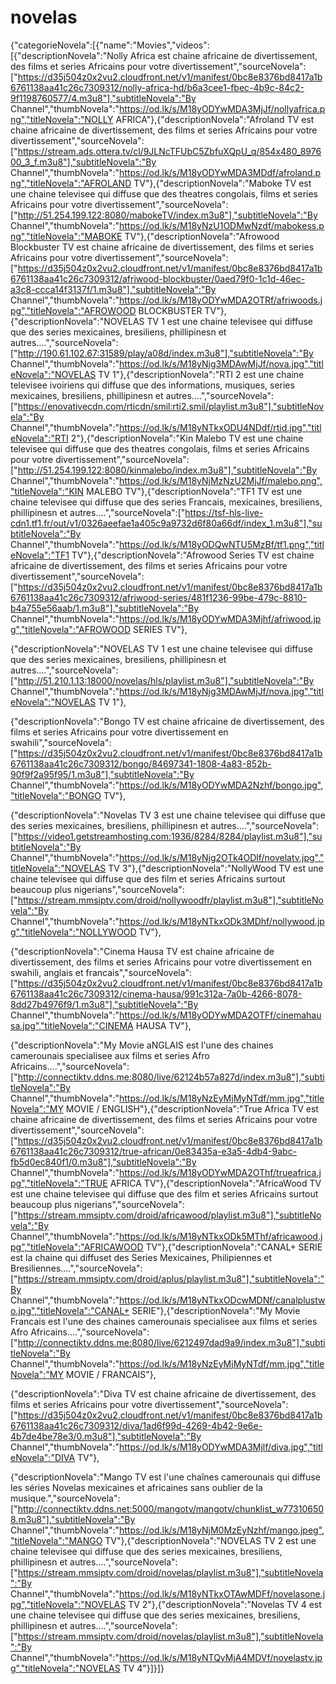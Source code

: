 # novelas
{"categorieNovela":[{"name":"Movies","videos":[{"descriptionNovela":"Nolly Africa est chaine africaine de divertissement, des films et series Africains pour votre divertissement","sourceNovela":["https://d35j504z0x2vu2.cloudfront.net/v1/manifest/0bc8e8376bd8417a1b6761138aa41c26c7309312/nolly-africa-hd/b6a3cee1-fbec-4b9c-84c2-9f1198760577/4.m3u8"],"subtitleNovela":"By Channel","thumbNovela":"https://od.lk/s/M18yODYwMDA3MjJf/nollyafrica.png","titleNovela":"NOLLY AFRICA"},{"descriptionNovela":"Afroland TV est chaine africaine de divertissement, des films et series Africains pour votre divertissement","sourceNovela":["https://stream.ads.ottera.tv/cl/9JLNcTFUbC5ZbfuXQpU_q/854x480_897600_3_f.m3u8"],"subtitleNovela":"By Channel","thumbNovela":"https://od.lk/s/M18yODYwMDA3MDdf/afroland.png","titleNovela":"AFROLAND TV"},{"descriptionNovela":"Maboke TV est une chaine televisee qui diffuse que des theatres congolais, films et series Africains pour votre divertissement","sourceNovela":["http://51.254.199.122:8080/mabokeTV/index.m3u8"],"subtitleNovela":"By Channel","thumbNovela":"https://od.lk/s/M18yNzU1ODMwNzdf/mabokess.png","titleNovela":"MABOKE TV"},{"descriptionNovela":"Afrowood Blockbuster TV est chaine africaine de divertissement, des films et series Africains pour votre divertissement","sourceNovela":["https://d35j504z0x2vu2.cloudfront.net/v1/manifest/0bc8e8376bd8417a1b6761138aa41c26c7309312/afriwood-blockbuster/0aed79f0-1c1d-46ec-a3c8-ccca14f3137f/1.m3u8"],"subtitleNovela":"By Channel","thumbNovela":"https://od.lk/s/M18yODYwMDA2OTRf/afriwoods.jpg","titleNovela":"AFROWOOD BLOCKBUSTER TV"},{"descriptionNovela":"NOVELAS TV 1 est une chaine televisee qui diffuse que des series mexicaines, bresiliens, phillipinesn et autres....","sourceNovela":["http://190.61.102.67:31589/play/a08d/index.m3u8"],"subtitleNovela":"By Channel","thumbNovela":"https://od.lk/s/M18yNjg3MDAwMjJf/nova.jpg","titleNovela":"NOVELAS TV 1"},{"descriptionNovela":"RTI 2 est une chaine televisee ivoiriens qui diffuse que des informations, musiques, series mexicaines, bresiliens, phillipinesn et autres....","sourceNovela":["https://enovativecdn.com/rticdn/smil:rti2.smil/playlist.m3u8"],"subtitleNovela":"By Channel","thumbNovela":"https://od.lk/s/M18yNTkxODU4NDdf/rtid.jpg","titleNovela":"RTI 2"},{"descriptionNovela":"Kin Malebo TV est une chaine televisee qui diffuse que des theatres congolais, films et series Africains pour votre divertissement","sourceNovela":["http://51.254.199.122:8080/kinmalebo/index.m3u8"],"subtitleNovela":"By Channel","thumbNovela":"https://od.lk/s/M18yNjMzNzU2MjJf/malebo.png","titleNovela":"KIN MALEBO TV"},{"descriptionNovela":"TF1 TV est une chaine televisee qui diffuse que des series Francais, mexicaines, bresiliens, phillipinesn et autres....","sourceNovela":["https://tsf-hls-live-cdn1.tf1.fr/out/v1/0326aeefae1a405c9a9732d6f80a66df/index_1.m3u8"],"subtitleNovela":"By Channel","thumbNovela":"https://od.lk/s/M18yODQwNTU5MzBf/tf1.png","titleNovela":"TF1 TV"},{"descriptionNovela":"Afrowood Series TV est chaine africaine de divertissement, des films et series Africains pour votre divertissement","sourceNovela":["https://d35j504z0x2vu2.cloudfront.net/v1/manifest/0bc8e8376bd8417a1b6761138aa41c26c7309312/afriwood-series/481f1236-99be-479c-8810-b4a755e56aab/1.m3u8"],"subtitleNovela":"By Channel","thumbNovela":"https://od.lk/s/M18yODYwMDA3Mjhf/afriwood.jpg","titleNovela":"AFROWOOD SERIES TV"},

{"descriptionNovela":"NOVELAS TV 1 est une chaine televisee qui diffuse que des series mexicaines, bresiliens, phillipinesn et autres....","sourceNovela":["http://51.210.1.13:18000/novelas/hls/playlist.m3u8"],"subtitleNovela":"By Channel","thumbNovela":"https://od.lk/s/M18yNjg3MDAwMjJf/nova.jpg","titleNovela":"NOVELAS TV 1"},

{"descriptionNovela":"Bongo TV est chaine africaine de divertissement, des films et series Africains pour votre divertissement en swahili","sourceNovela":["https://d35j504z0x2vu2.cloudfront.net/v1/manifest/0bc8e8376bd8417a1b6761138aa41c26c7309312/bongo/84697341-1808-4a83-852b-90f9f2a95f95/1.m3u8"],"subtitleNovela":"By Channel","thumbNovela":"https://od.lk/s/M18yODYwMDA2Nzhf/bongo.jpg","titleNovela":"BONGO TV"},

{"descriptionNovela":"Novelas TV 3  est une chaine televisee qui diffuse que des series mexicaines, bresiliens, phillipinesn et autres....","sourceNovela":["https://video1.getstreamhosting.com:1936/8284/8284/playlist.m3u8"],"subtitleNovela":"By Channel","thumbNovela":"https://od.lk/s/M18yNjg2OTk4ODlf/novelatv.jpg","titleNovela":"NOVELAS TV 3"},{"descriptionNovela":"NollyWood TV est une chaine televisee qui diffuse que des film et series Africains surtout beaucoup plus nigerians","sourceNovela":["https://stream.mmsiptv.com/droid/nollywoodfr/playlist.m3u8"],"subtitleNovela":"By Channel","thumbNovela":"https://od.lk/s/M18yNTkxODk3MDhf/nollywood.jpg","titleNovela":"NOLLYWOOD TV"},

{"descriptionNovela":"Cinema Hausa TV est chaine africaine de divertissement, des films et series Africains pour votre divertissement en swahili, anglais et francais","sourceNovela":["https://d35j504z0x2vu2.cloudfront.net/v1/manifest/0bc8e8376bd8417a1b6761138aa41c26c7309312/cinema-hausa/991c312a-7a0b-4266-8078-8dd27b4976f9/1.m3u8"],"subtitleNovela":"By Channel","thumbNovela":"https://od.lk/s/M18yODYwMDA2OTFf/cinemahausa.jpg","titleNovela":"CINEMA HAUSA TV"},

{"descriptionNovela":"My Movie aNGLAIS est l'une des chaines camerounais specialisee aux films et series Afro Africains....","sourceNovela":["http://connectiktv.ddns.me:8080/live/62124b57a827d/index.m3u8"],"subtitleNovela":"By Channel","thumbNovela":"https://od.lk/s/M18yNzEyMjMyNTdf/mm.jpg","titleNovela":"MY MOVIE / ENGLISH"},{"descriptionNovela":"True Africa TV est chaine africaine de divertissement, des films et series Africains pour votre divertissement","sourceNovela":["https://d35j504z0x2vu2.cloudfront.net/v1/manifest/0bc8e8376bd8417a1b6761138aa41c26c7309312/true-african/0e83435a-e3a5-4db4-9abc-fb5d0ec840f1/0.m3u8"],"subtitleNovela":"By Channel","thumbNovela":"https://od.lk/s/M18yODYwMDA2OThf/trueafrica.jpg","titleNovela":"TRUE AFRICA TV"},{"descriptionNovela":"AfricaWood TV est une chaine televisee qui diffuse que des film et series Africains surtout beaucoup plus nigerians","sourceNovela":["https://stream.mmsiptv.com/droid/africawood/playlist.m3u8"],"subtitleNovela":"By Channel","thumbNovela":"https://od.lk/s/M18yNTkxODk5MThf/africawood.jpg","titleNovela":"AFRICAWOOD TV"},{"descriptionNovela":"CANAL+ SERIE est la chaine qui diffuset des Series Mexicaines, Philipiennes et Bresiliennes....","sourceNovela":["https://stream.mmsiptv.com/droid/aplus/playlist.m3u8"],"subtitleNovela":"By Channel","thumbNovela":"https://od.lk/s/M18yNTkxODcwMDNf/canalplustwo.jpg","titleNovela":"CANAL+ SERIE"},{"descriptionNovela":"My Movie Francais est l'une des chaines camerounais specialisee aux films et series Afro Africains....","sourceNovela":["http://connectiktv.ddns.me:8080/live/6212497dad9a9/index.m3u8"],"subtitleNovela":"By Channel","thumbNovela":"https://od.lk/s/M18yNzEyMjMyNTdf/mm.jpg","titleNovela":"MY MOVIE / FRANCAIS"},

{"descriptionNovela":"Diva TV est chaine africaine de divertissement, des films et series Africains pour votre divertissement","sourceNovela":["https://d35j504z0x2vu2.cloudfront.net/v1/manifest/0bc8e8376bd8417a1b6761138aa41c26c7309312/diva/1ad6f99d-4269-4b42-9e6e-4b7de4be78e3/0.m3u8"],"subtitleNovela":"By Channel","thumbNovela":"https://od.lk/s/M18yODYwMDA3Mjlf/diva.jpg","titleNovela":"DIVA TV"},

{"descriptionNovela":"Mango TV est l'une chaînes camerounais qui diffuse les séries Novelas mexicaines et africaines sans oublier de la musique.","sourceNovela":["http://connectiktv.ddns.net:5000/mangotv/mangotv/chunklist_w773106508.m3u8"],"subtitleNovela":"By Channel","thumbNovela":"https://od.lk/s/M18yNjM0MzEyNzhf/mango.jpeg","titleNovela":"MANGO TV"},{"descriptionNovela":"NOVELAS TV 2 est une chaine televisee qui diffuse que des series mexicaines, bresiliens, phillipinesn et autres....","sourceNovela":["https://stream.mmsiptv.com/droid/novelas/playlist.m3u8"],"subtitleNovela":"By Channel","thumbNovela":"https://od.lk/s/M18yNTkxOTAwMDFf/novelasone.jpg","titleNovela":"NOVELAS TV 2"},{"descriptionNovela":"Novelas TV 4  est une chaine televisee qui diffuse que des series mexicaines, bresiliens, phillipinesn et autres....","sourceNovela":["https://stream.mmsiptv.com/droid/novelas/playlist.m3u8"],"subtitleNovela":"By Channel","thumbNovela":"https://od.lk/s/M18yNTQyMjA4MDVf/novelastv.jpg","titleNovela":"NOVELAS TV 4"}]}]}
